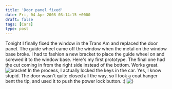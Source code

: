 ```yaml
---
title: 'Door panel fixed'
date: Fri, 04 Apr 2008 03:14:15 +0000
draft: false
tags: [Cars]
type: post
---
```


Tonight I finally fixed the window in the Trans Am and replaced the door panel. The guide wheel came off the window when the metal on the window base broke. I had to fashion a new bracket to place the guide wheel on and screwed it to the window base. Here's my first prototype. The final one had the cut coming in from the right side instead of the bottom. Works great. ![bracket](http://zeusville.files.wordpress.com/2008/04/img_0009.jpg) In the process, I actually locked the keys in the car. Yes, I know stupid. The door wasn't quite closed all the way, so I took a coat hanger bent the tip, and used it to push the power lock button. :) ![)](http://zeusville.files.wordpress.com/2008/04/img_0007.jpg)